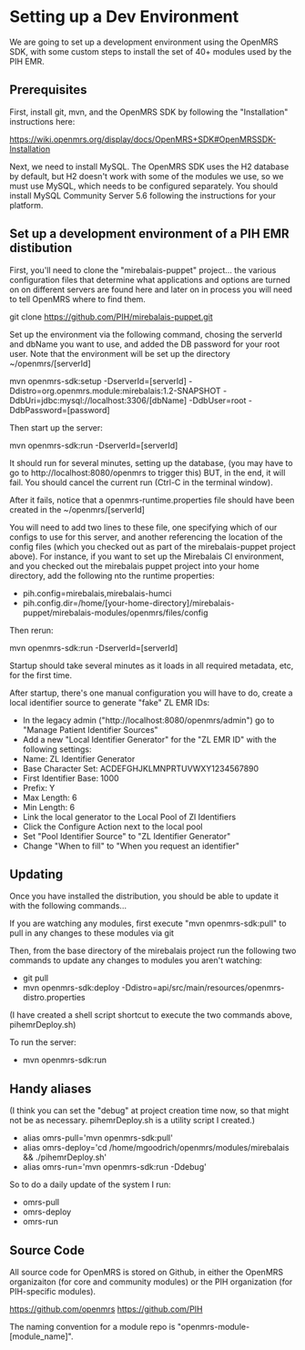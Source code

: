 
Setting up a Dev Environment
============================

We are going to set up a development environment using the OpenMRS SDK, with some custom steps to install the set of 40+ 
modules used by the PIH EMR.

Prerequisites
-------------

First, install git, mvn, and the OpenMRS SDK by following the "Installation" instructions here:

https://wiki.openmrs.org/display/docs/OpenMRS+SDK#OpenMRSSDK-Installation

Next, we need to install MySQL.  The OpenMRS SDK uses the H2 database by default, but H2 doesn't work with some of the 
modules we use, so we must use MySQL, which needs to be configured separately.  You should install MySQL Community 
Server 5.6 following the instructions for your platform.

Set up a development environment of a PIH EMR distibution
---------------------------------------------------------

First, you'll need to clone the "mirebalais-puppet" project... the various configuration files that determine
what applications and options are turned on on different servers are found here and later on in process you
will need to tell OpenMRS where to find them.

git clone https://github.com/PIH/mirebalais-puppet.git

Set up the environment via the following command, chosing the serverId and dbName you want to use, and added
the DB password for your root user.  Note that the environment will be set up the directory ~/openmrs/[serverId]

mvn openmrs-sdk:setup -DserverId=[serverId] -Ddistro=org.openmrs.module:mirebalais:1.2-SNAPSHOT
    -DdbUri=jdbc:mysql://localhost:3306/[dbName] -DdbUser=root -DdbPassword=[password]

Then start up the server:

mvn openmrs-sdk:run -DserverId=[serverId]

It should run for several minutes, setting up the database, (you may have to go to http://localhost:8080/openmrs to trigger this) BUT, in the end, it will fail.  You should cancel the current run (Ctrl-C in the terminal window).

After it fails, notice that a openmrs-runtime.properties file should have been created in the ~/openmrs/[serverId]

You will need to add two lines to these file, one specifying which of our configs to use for this server, and another
referencing the location of the config files (which you checked out as part of the mirebalais-puppet project above).
For instance, if you want to set up the Mirebalais CI environment, and you checked out the mirebalais puppet project
into your home directory, add the following nto the runtime properties:

- pih.config=mirebalais,mirebalais-humci
- pih.config.dir=/home/[your-home-directory]/mirebalais-puppet/mirebalais-modules/openmrs/files/config

Then rerun:

mvn openmrs-sdk:run -DserverId=[serverId]

Startup should take several minutes as it loads in all required metadata, etc, for the first time.

After startup, there's one manual configuration you will have to do, create a local identifier source to generate "fake" ZL EMR IDs:

- In the legacy admin ("http://localhost:8080/openmrs/admin") go to "Manage Patient Identifier Sources"
- Add a new "Local Identifier Generator" for the "ZL EMR ID" with the following settings:
- Name: ZL Identifier Generator
- Base Character Set: ACDEFGHJKLMNPRTUVWXY1234567890
- First Identifier Base: 1000
- Prefix: Y
- Max Length: 6
- Min Length: 6
- Link the local generator to the Local Pool of Zl Identifiers
- Click the Configure Action next to the local pool
- Set "Pool Identifier Source" to "ZL Identifier Generator"
- Change "When to fill" to "When you request an identifier"


Updating
--------

Once you have installed the distribution, you should be able to update it with the following commands... 

If you are watching any modules, first execute "mvn openmrs-sdk:pull" to pull in any changes to these modules via git

Then, from the base directory of the mirebalais project run the following two commands to update any changes to modules you aren't watching:

- git pull
- mvn openmrs-sdk:deploy -Ddistro=api/src/main/resources/openmrs-distro.properties

(I have created a shell script shortcut to execute the two commands above, pihemrDeploy.sh)

To run the server: 
- mvn openmrs-sdk:run


Handy aliases
-------------

(I think you can set the "debug" at project creation time now, so that might not be as necessary.  pihemrDeploy.sh is a utility script I created.)

- alias omrs-pull='mvn openmrs-sdk:pull'
- alias omrs-deploy='cd /home/mgoodrich/openmrs/modules/mirebalais && ./pihemrDeploy.sh'
- alias omrs-run='mvn openmrs-sdk:run -Ddebug'

So to do a daily update of the system I run:

- omrs-pull
- omrs-deploy
- omrs-run


Source Code
-----------

All source code for OpenMRS is stored on Github, in either the OpenMRS organizaiton (for core and community modules) or 
the PIH organization (for PIH-specific modules).

https://github.com/openmrs
https://github.com/PIH

The naming convention for a module repo is "openmrs-module-[module_name]".
